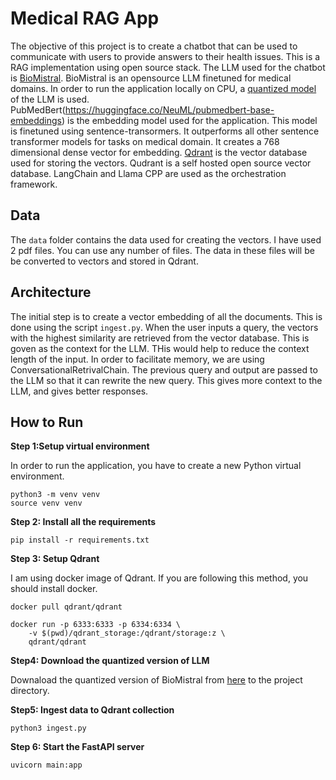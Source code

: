# Medical RAG App

The objective of this project is to create a chatbot that can be used to communicate with users to provide answers to their health issues. This is a RAG implementation using open source stack. The LLM used for the chatbot is [BioMistral](https://huggingface.co/BioMistral/BioMistral-7B). BioMistral is an opensource LLM finetuned for medical domains. In order to run the application locally on CPU, a [quantized model](https://huggingface.co/MaziyarPanahi/BioMistral-7B-GGUF) of the LLM is used. PubMedBert(https://huggingface.co/NeuML/pubmedbert-base-embeddings) is the embedding model used for the application. This model is finetuned using sentence-transormers. It outperforms all other sentence transformer models for tasks on medical domain. It creates a 768 dimensional dense vector for embedding. [Qdrant](https://qdrant.tech/) is the vector database used for storing the vectors. Qudrant is a self hosted open source vector database. LangChain and Llama CPP are used as the orchestration framework.


## Data
The `data` folder contains the data used for creating the vectors. I have used 2 pdf files. You can use any number of files. The data in these files will be be converted to vectors and stored in Qdrant. 


## Architecture

The initial step is to create a vector embedding of all the documents. This is done using the script `ingest.py`. When the user inputs a query, the vectors with the highest similarity are retrieved from the vector database. This is goven as the context for the LLM. THis would help to reduce the context length of the input. In order to facilitate memory, we are using ConversationalRetrivalChain. The previous query and output are passed to the LLM so that it can rewrite the new query. This gives more context to the LLM, and gives better responses. 

## How to Run

<b>Step 1:Setup virtual environment</b>

In order to run the application, you have to create a new Python virtual environment.

```
python3 -m venv venv
source venv venv
```

<b>Step 2: Install all the requirements</b>

```
pip install -r requirements.txt
```

<b>Step 3: Setup Qdrant</b>

I am using docker image of Qdrant. If you are following this method, you should install docker.

```
docker pull qdrant/qdrant

docker run -p 6333:6333 -p 6334:6334 \
    -v $(pwd)/qdrant_storage:/qdrant/storage:z \
    qdrant/qdrant

```

<b>Step4: Download the quantized version of LLM</b>

Downaload the quantized version of BioMistral from [here](https://huggingface.co/MaziyarPanahi/BioMistral-7B-GGUF) to the project directory.

<b>Step5: Ingest data to Qdrant collection</b>

```
python3 ingest.py
```


<b>Step 6: Start the FastAPI server </b>

```
uvicorn main:app
```





